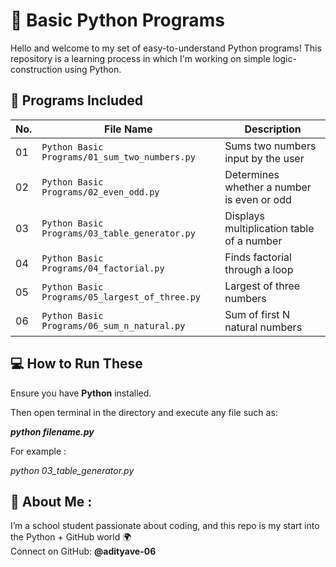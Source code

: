# 🐍 Basic Python Programs

Hello and welcome to my set of easy-to-understand Python programs!
This repository is a learning process in which I'm working on simple logic-construction using Python.

## 📜 Programs Included

| No. | File Name                                           | Description                                |
|-----|-----------------------------------------------------|--------------------------------------------|
| 01  | `Python Basic Programs/01_sum_two_numbers.py`       | Sums two numbers input by the user         |
| 02  | `Python Basic Programs/02_even_odd.py`              | Determines whether a number is even or odd |
| 03  | `Python Basic Programs/03_table_generator.py`       | Displays multiplication table of a number  |
| 04  | `Python Basic Programs/04_factorial.py`             | Finds factorial through a loop             |
| 05  | `Python Basic Programs/05_largest_of_three.py`      | Largest of three numbers                   |
| 06  | `Python Basic Programs/06_sum_n_natural.py`         | Sum of first N natural numbers             |

## 💻 How to Run These

Ensure you have **Python** installed.

Then open terminal in the directory and execute any file such as:

***python filename.py***

For example :

*python 03_table_generator.py*


## 🧠 About Me :

I’m a school student passionate about coding, and this repo is my start into the Python + GitHub world 🌍  
Connect on GitHub: **@adityave-06**
